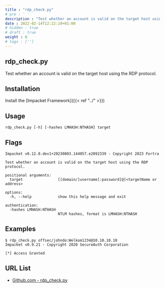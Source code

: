 ```yaml
---
title : "rdp_check.py"
# pre : ' '
description : "Test whether an account is valid on the target host using the RDP protocol."
date : 2022-02-14T12:22:19+01:00
# hidden : true
# draft : true
weight : 0
# tags : ['']
---
```


## rdp_check.py

Test whether an account is valid on the target host using the RDP protocol.

## Installation

Install the [Impacket Framework]({{< ref "../" >}})

## Usage

```plain
rdp_check.py [-h] [-hashes LMHASH:NTHASH] target
```

## Flags

```plain
Impacket v0.12.0.dev1+20230803.144057.e2092339 - Copyright 2023 Fortra

Test whether an account is valid on the target host using the RDP protocol.

positional arguments:
  target                [[domain/]username[:password]@]<targetName or address>

options:
  -h, --help            show this help message and exit

authentication:
  -hashes LMHASH:NTHASH
                        NTLM hashes, format is LMHASH:NTHASH
```

## Examples

```plain
$ rdp_check.py offsec/johndo:Welkom1234@10.10.10.10
Impacket v0.9.21 - Copyright 2020 SecureAuth Corporation

[*] Access Granted
```

## URL List

- [Github.com - rdp_check.py](https://github.com/fortra/impacket/blob/master/examples/rdp_check.py)
